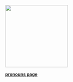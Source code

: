   <img width="200" height="200" src="https://64.media.tumblr.com/be9191facdb671d9c07049030c491357/61477f62b7f61877-5e/s250x400/5775e893ac690bb491515c0437258137a8db3f7a.pnj">
</p>

[**pronouns page**](https://pronouns.cc/@rotten-hound)
